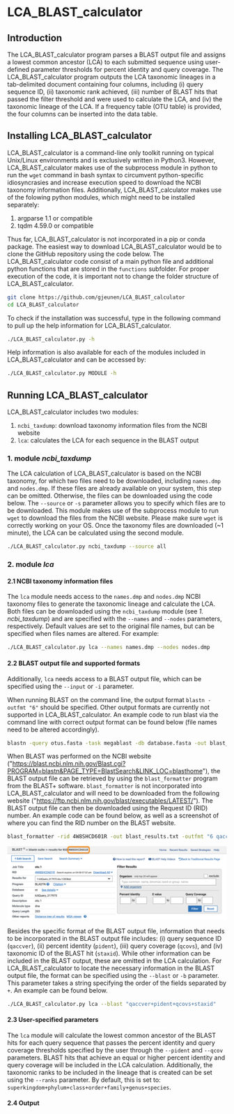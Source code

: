 # LCA_BLAST_calculator

## Introduction

The LCA_BLAST_calculator program parses a BLAST output file and assigns a lowest common ancestor (LCA) to each submitted sequence using user-defined parameter thresholds for percent identity and query coverage. The LCA_BLAST_calculator program outputs the LCA taxonomic lineages in a tab-delimited document containing four columns, including (i) query sequence ID, (ii) taxonomic rank achieved, (iii) number of BLAST hits that passed the filter threshold and were used to calculate the LCA, and (iv) the taxonomic lineage of the LCA. If a frequency table (OTU table) is provided, the four columns can be inserted into the data table.

## Installing LCA_BLAST_calculator

LCA_BLAST_calculator is a command-line only toolkit running on typical Unix/Linux environments and is exclusively written in Python3. However, LCA_BLAST_calculator makes use of the subprocess module in python to run the `wget` command in bash syntax to circumvent python-specific idiosyncrasies and increase execution speed to download the NCBI taxonomy information files. Additionally, LCA_BLAST_calculator makes use of the folowing python modules, which might need to be installed separately:

1. argparse 1.1 or compatible
2. tqdm 4.59.0 or compatible

Thus far, LCA_BLAST_calculator is not incorporated in a pip or conda package. The easiest way to download LCA_BLAST_calculator would be to clone the GitHub repository using the code below. The LCA_BLAST_calculator code consist of a main python file and additional python functions that are stored in the `functions` subfolder. For proper execution of the code, it is important not to change the folder structure of LCA_BLAST_calculator.

```sh
git clone https://github.com/gjeunen/LCA_BLAST_calculator
cd LCA_BLAST_calculator
```

To check if the installation was successful, type in the following command to pull up the help information for LCA_BLAST_calculator.

```sh
./LCA_BLAST_calculator.py -h
```

Help information is also available for each of the modules included in LCA_BLAST_calculator and can be accessed by:

```sh
./LCA_BLAST_calculator.py MODULE -h
```

## Running LCA_BLAST_calculator

LCA_BLAST_calculator includes two modules:

1. `ncbi_taxdump`: download taxonomy information files from the NCBI website
2. `lca`: calculates the LCA for each sequence in the BLAST output

### 1. module _ncbi_taxdump_

The LCA calculation of LCA_BLAST_calculator is based on the NCBI taxonomy, for which two files need to be downloaded, including `names.dmp` and `nodes.dmp`. If these files are already available on your system, this step can be omitted. Otherwise, the files can be downloaded using the code below. The `--source` or `-s` parameter allows you to specify which files are to be downloaded. This module makes use of the subprocess module to run `wget` to download the files from the NCBI website. Please make sure `wget` is correctly working on your OS. Once the taxonomy files are downloaded (~1 minute), the LCA can be calculated using the second module.

```sh
./LCA_BLAST_calculator.py ncbi_taxdump --source all
```

### 2. module _lca_

#### 2.1 NCBI taxonomy information files

The `lca` module needs access to the `names.dmp` and `nodes.dmp` NCBI taxonomy files to generate the taxonomic lineage and calculate the LCA. Both files can be downloaded using the `ncbi_taxdump` module (see _1. ncbi_taxdump_) and are specified with the `--names` and `--nodes` parameters, respectively. Default values are set to the original file names, but can be specified when files names are altered. For example:

```sh
./LCA_BLAST_calculator.py lca --names names.dmp --nodes nodes.dmp
```

#### 2.2 BLAST output file and supported formats

Additionally, `lca` needs access to a BLAST output file, which can be specified using the `--input` or `-i` parameter.

When running BLAST on the command line, the output format `blastn -outfmt "6"` should be specified. Other output formats are currently not supported in LCA_BLAST_calculator. An example code to run blast via the command line with correct output format can be found below (file names need to be altered accordingly).

```sh
blastn -query otus.fasta -task megablast -db database.fasta -out blast_otus.txt -outfmt "6 qaccver pident qcovs staxid"
```

When BLAST was performed on the NCBI website ("https://blast.ncbi.nlm.nih.gov/Blast.cgi?PROGRAM=blastn&PAGE_TYPE=BlastSearch&LINK_LOC=blasthome"), the BLAST output file can be retrieved by using the `blast_formatter` program from the BLAST+ software. `blast_formatter` is not incorporated into LCA_BLAST_calculator and will need to be downloaded from the following website ("https://ftp.ncbi.nlm.nih.gov/blast/executables/LATEST/"). The BLAST output file can then be downloaded using the Request ID (RID) number. An example code can be found below, as well as a screenshot of where you can find the RID number on the BLAST website.

```sh
blast_formatter -rid 4W8SHCD601R -out blast_results.txt -outfmt "6 qaccver pident qcovs staxid"
```

![Figure 1: RID location](figure_1_rid_location.png)

Besides the specific format of the BLAST output file, information that needs to be incorporated in the BLAST output file includes: (i) query sequence ID (`qaccver`), (ii) percent identity (`pident`), (iii) query coverage (`qcovs`), and (iv) taxonomic ID of the BLAST hit (`staxid`). While other information can be included in the BLAST output, these are omitted in the LCA calculation. For LCA_BLAST_calculator to locate the necessary information in the BLAST output file, the format can be specified using the `--blast` or `-b` parameter. This parameter takes a string specifying the order of the fields separated by `+`. An example can be found below.

```sh
./LCA_BLAST_calculator.py lca --blast "qaccver+pident+qcovs+staxid"
```

#### 2.3 User-specified parameters

The `lca` module will calculate the lowest common ancestor of the BLAST hits for each query sequence that passes the percent identity and query coverage thresholds specified by the user through the `--pident` and `--qcov` parameters. BLAST hits that achieve an equal or higher percent identity and query coverage will be included in the LCA calculation. Additionally, the taxonomic ranks to be included in the lineage that is created can be set using the `--ranks` parameter. By default, this is set to: `superkingdom+phylum+class+order+family+genus+species`.

#### 2.4 Output
